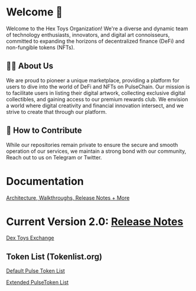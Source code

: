 


# Welcome 👋
Welcome to the Hex Toys Organization! We're a diverse and dynamic team of technology enthusiasts, innovators, and digital art connoisseurs, committed to expanding the horizons of decentralized finance (DeFi) and non-fungible tokens (NFTs).



## 🙋‍♀️ About Us 
We are proud to pioneer a unique marketplace, providing a platform for users to dive into the world of DeFi and NFTs on PulseChain.
Our mission is to facilitate users in listing their digital artwork, collecting exclusive digital collectibles, and gaining access to our premium rewards club. We envision a world where digital creativity and financial innovation intersect, and we strive to create that through our platform.

## 🌈 How to Contribute
While our repositories remain private to ensure the secure and smooth operation of our services, we maintain a strong bond with our community, Reach out to us on  Telegram or Twitter. 


# Documentation

<a href="https://github.com/Hex-Toys/.github">Architecture, Walkthroughs, Release Notes + More</a>

# Current Version 2.0: <a href="https://github.com/Hex-Toys/.github/releases/tag/2.0">Release Notes</a>


<a href="https://dex.hex.toys">Dex Toys Exchange</a>

## Token List (Tokenlist.org)

<a href="https://tokenlists.org/token-list?url=https://tokens.hex.toys/token-lists/hextoys-pulse-official.json)">Default Pulse Token List</a>

<a href="https://tokenlists.org/token-list?url=https://tokens.hex.toys/token-lists/hextoys-pulse-extended.json">Extended PulseToken List</a>








